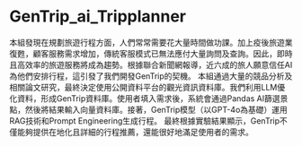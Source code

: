 # GenTrip_ai_Tripplanner
 
本組發現在規劃旅遊行程方面，人們常常需要花大量時間做功課。加上疫後旅遊業復甦，顧客服務需求增加，傳統客服模式已無法應付大量詢問及查詢。因此，即時且高效率的旅遊服務將成為趨勢。根據聯合新聞網報導，近六成的旅人願意信任AI為他們安排行程，這引發了我們開發GenTrip的契機。 本組通過大量的競品分析及相關論文研究，最終決定使用公開資料平台的觀光資訊資料庫。我們利用LLM優化資料，形成GenTrip資料庫。使用者填入需求後，系統會通過Pandas AI篩選景點，然後將結果輸入向量資料庫。接著，GenTrip模型（以GPT-4o為基礎）運用RAG技術和Prompt Engineering生成行程。 最終根據實驗結果顯示，GenTrip不僅能夠提供在地化且詳細的行程推薦，還能很好地滿足使用者的需求。

